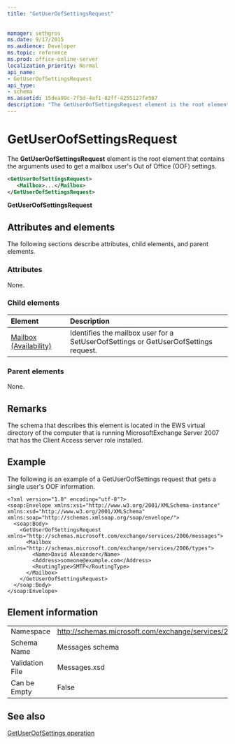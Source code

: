 ```yaml
---
title: "GetUserOofSettingsRequest"
 
 
manager: sethgros
ms.date: 9/17/2015
ms.audience: Developer
ms.topic: reference
ms.prod: office-online-server
localization_priority: Normal
api_name:
- GetUserOofSettingsRequest
api_type:
- schema
ms.assetid: 15dea99c-7f5d-4af1-82ff-4255127fe567
description: "The GetUserOofSettingsRequest element is the root element that contains the arguments used to get a mailbox user's Out of Office (OOF) settings."
---
```


# GetUserOofSettingsRequest

The **GetUserOofSettingsRequest** element is the root element that contains the arguments used to get a mailbox user's Out of Office (OOF) settings. 
  
```xml
<GetUserOofSettingsRequest>
   <Mailbox>...</Mailbox>
</GetUserOofSettingsRequest>
```

 **GetUserOofSettingsRequest**
## Attributes and elements

The following sections describe attributes, child elements, and parent elements.
  
### Attributes

None.
  
### Child elements

|**Element**|**Description**|
|:-----|:-----|
|[Mailbox (Availability)](mailbox-availability.md) <br/> |Identifies the mailbox user for a SetUserOofSettings or GetUserOofSettings request.  <br/> |
   
### Parent elements

None.
  
## Remarks

The schema that describes this element is located in the EWS virtual directory of the computer that is running MicrosoftExchange Server 2007 that has the Client Access server role installed.
  
## Example

The following is an example of a GetUserOofSettings request that gets a single user's OOF information.
  
```
<?xml version="1.0" encoding="utf-8"?>
<soap:Envelope xmlns:xsi="http://www.w3.org/2001/XMLSchema-instance" xmlns:xsd="http://www.w3.org/2001/XMLSchema" xmlns:soap="http://schemas.xmlsoap.org/soap/envelope/">
  <soap:Body>
    <GetUserOofSettingsRequest xmlns="http://schemas.microsoft.com/exchange/services/2006/messages">
      <Mailbox xmlns="http://schemas.microsoft.com/exchange/services/2006/types">
        <Name>David Alexander</Name>
        <Address>someone@example.com</Address>
        <RoutingType>SMTP</RoutingType>
      </Mailbox>
    </GetUserOofSettingsRequest>
  </soap:Body>
</soap:Envelope>
```

## Element information

|||
|:-----|:-----|
|Namespace  <br/> |http://schemas.microsoft.com/exchange/services/2006/messages  <br/> |
|Schema Name  <br/> |Messages schema  <br/> |
|Validation File  <br/> |Messages.xsd  <br/> |
|Can be Empty  <br/> |False  <br/> |
   
## See also



[GetUserOofSettings operation](getuseroofsettings-operation.md)

